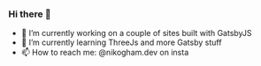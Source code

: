 ### Hi there 👋


- 🔭 I’m currently working on a couple of sites built with GatsbyJS 
- 🌱 I’m currently learning ThreeJs and more Gatsby stuff
- 📫 How to reach me: @nikogham.dev on insta

